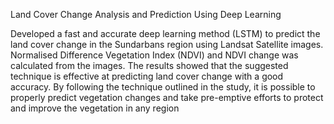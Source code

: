Land Cover Change Analysis and Prediction Using Deep Learning 

Developed a fast and accurate deep learning method (LSTM) to predict the land cover change in the Sundarbans region using Landsat Satellite images. Normalised Difference Vegetation Index (NDVI) and NDVI change was calculated from the images. The results showed that the suggested technique is effective at predicting land cover change with a good accuracy. By following the technique outlined in the study, it is possible to properly predict vegetation changes and take pre-emptive efforts to protect and improve the vegetation in any region

